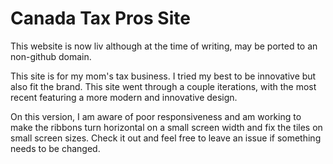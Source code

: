 Canada Tax Pros Site
====================

This website is now liv although at the time of writing, may be ported to an non-github domain.

This site is for my mom's tax business. I tried my best to be innovative but also fit the brand. This site went through a couple iterations, with the most recent featuring a more modern and innovative design. 

On this version, I am aware of poor responsiveness and am working to make the ribbons turn horizontal on a small screen width and fix the tiles on small screen sizes.  Check it out and feel free to leave an issue if something needs to be changed.